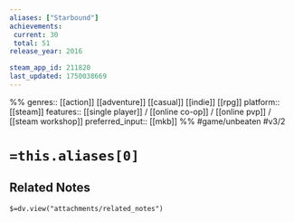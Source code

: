 ```yaml
---
aliases: ["Starbound"]
achievements:
 current: 30
 total: 51
release_year: 2016

steam_app_id: 211820
last_updated: 1750038669
---
```

%%
genres:: [[action]] [[adventure]] [[casual]] [[indie]] [[rpg]]
platform:: [[steam]]
features:: [[single player]] / [[online co-op]] / [[online pvp]] / [[steam workshop]]
preferred_input:: [[mkb]]
%%
#game/unbeaten
#v3/2

# `=this.aliases[0]`
## Related Notes
`$=dv.view("attachments/related_notes")`